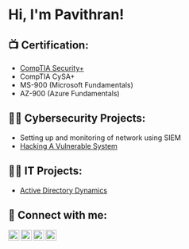 <h1>Hi, I'm Pavithran! </h1>

<h2>📺 Certification:</h2>

- [CompTIA Security+](https://github.com/PaviKotees/pavikotees/blob/main/CompTIA%20Security%2B%20ce%20certificate.pdf)
- CompTIA CySA+
- MS-900 (Microsoft Fundamentals)
- AZ-900 (Azure Fundamentals)

<h2>👨‍💻 Cybersecurity Projects:</h2>

  - Setting up and monitoring of network using SIEM
  - [Hacking A Vulnerable System](https://github.com/pavikotees/)
  

<h2>👨‍💻 IT Projects:</h2>

- [Active Directory Dynamics](https://github.com/PaviKotees/ActiveDirectoryLab)


<h2> 🤳 Connect with me:</h2>


[<img align="left" alt="JoshMadakor | YouTube" width="22px" src="https://cdn.jsdelivr.net/npm/simple-icons@v3/icons/youtube.svg" />][youtube]
[<img align="left" alt="JoshMadakor | Twitter" width="22px" src="https://cdn.jsdelivr.net/npm/simple-icons@v3/icons/twitter.svg" />][twitter]
[<img align="left" alt="JoshMadakor | LinkedIn" width="22px" src="https://cdn.jsdelivr.net/npm/simple-icons@v3/icons/linkedin.svg" />][linkedin]
[<img align="left" alt="JoshMadakor | Instagram" width="22px" src="https://cdn.jsdelivr.net/npm/simple-icons@v3/icons/instagram.svg" />][instagram]

[twitter]: https://twitter.com/joshmadakor
[youtube]: https://www.youtube.com/c/joshmadakor
[instagram]: https://www.instagram.com/joshmadakor/
[linkedin]: https://linkedin.com/in/joshmadakor



